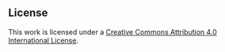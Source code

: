 ## License

This work is licensed under a [Creative Commons Attribution 4.0 International License](https://creativecommons.org/licenses/by/4.0/).
